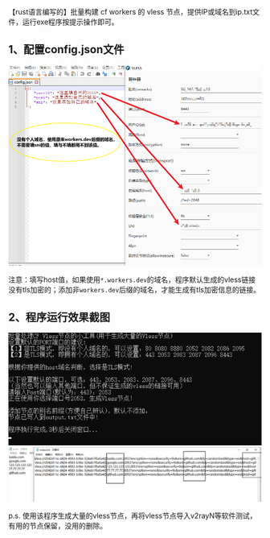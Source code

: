 【rust语言编写的】批量构建 cf workers 的 vless 节点，提供IP或域名到ip.txt文件，运行exe程序按提示操作即可。



## 1、配置config.json文件

<img src="images/config的配置信息.png" />

注意：填写host值，如果使用`*.workers.dev`的域名，程序默认生成的vless链接没有tls加密的；添加非`workers.dev`后缀的域名，才能生成有tls加密信息的链接。

## 2、程序运行效果截图

<img src="images\程序截图.png" />

<img src="images\001.png" />


p.s. 使用该程序生成大量的vless节点，再将vless节点导入v2rayN等软件测试，有用的节点保留，没用的删除。
